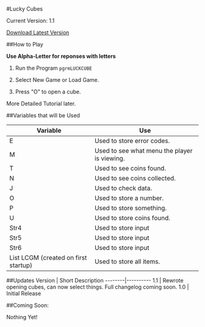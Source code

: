 #Lucky Cubes

Current Version: 1.1

[Download Latest Version](https://github.com/Chewsterchew/Ti84-Programs/raw/master/lucky-cubes/LUCKCUBE.8xp)

##How to Play

**Use Alpha-Letter for reponses with letters**

1) Run the Program `pgrmLUCKCUBE`

2) Select New Game or Load Game.

3) Press "O" to open a cube. 

More Detailed Tutorial later.

##Variables that will be Used

Variable | Use
-------|------
E | Used to store error codes.
M | Used to see what menu the player is viewing.
T | Used to see coins found.
N | Used to see coins collected.
J | Used to check data.
O | Used to store a number.
P | Used to store something.
U | Used to store coins found.
Str4 | Used to store input
Str5 | Used to store input
Str6 | Used to store input
List LCGM (created on first startup) | Used to store all items.

##Updates
Version | Short Description
--------|----------
1.1 | Rewrote opening cubes, can now select things. Full changelog coming soon.
1.0 | Initial Release

##Coming Soon:

Nothing Yet!

